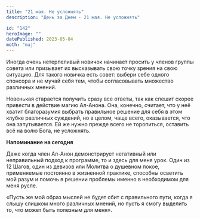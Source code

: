 ```yaml
---
title: "21 мая. Не усложнять"
description: "День за Днем - 21 мая. Не усложнять"

id: "142"
heroImage: ""
datePublished: 2023-05-04
moth: "maj"
---
```


Иногда очень нетерпеливый новичок начинает просить у членов группы совета или
призывает их высказывать свою точку зрения на свою ситуацию. Для такого
новичка есть совет: выбери себе одного спонсора и не мучай себя тем, чтобы
согласовывать множество различных мнений.

Новенькая старается получить сразу все ответы, так как спешит скорее привести
в действие магию Ал-Анона. Она, конечно, считает, что у неё хватит
благоразумия выбрать правильное решение для себя в этом клубке различных
суждений, но в целом, чаще всего, оказывается, что она запутывается. Ей же
нужно прежде всего не торопиться, оставить всё на волю Бога, не усложнять.

**Напоминание на сегодня**

Даже когда член Ал-Анон демонстрирует негативный или неправильный подход к
программе, то и здесь для меня урок. Один из 12 Шагов, один из девизов или
Молитва о душевном покое, применяемые постоянно в жизненной практике, способны
осветить мой разум и помочь в решении проблемы именно в необходимом для меня
русле.

«Пусть же мой образ мыслей не будет сбит с правильного пути, когда я слышу
слишком много различных мнений, но пусть я смогу выделить то, что может быть
полезным для меня».
